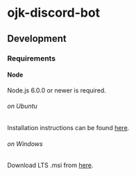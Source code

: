 # ojk-discord-bot


## Development

### Requirements

#### Node

Node.js 6.0.0 or newer is required.

###### on Ubuntu

Installation instructions can be found [here](https://nodejs.org/en/download/package-manager/#debian-and-ubuntu-based-linux-distributions).

###### on Windows

Download LTS .msi from [here](https://nodejs.org/en/download/).
